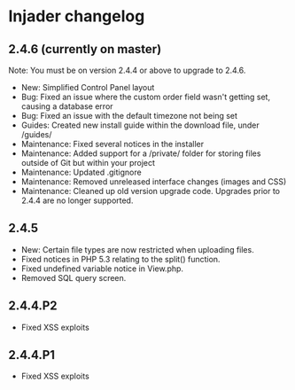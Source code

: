 # Injader changelog

## 2.4.6 (currently on master)

Note: You must be on version 2.4.4 or above to upgrade to 2.4.6.

* New: Simplified Control Panel layout
* Bug: Fixed an issue where the custom order field wasn't getting set, causing a database error
* Bug: Fixed an issue with the default timezone not being set
* Guides: Created new install guide within the download file, under /guides/
* Maintenance: Fixed several notices in the installer
* Maintenance: Added support for a /private/ folder for storing files outside of Git but within your project
* Maintenance: Updated .gitignore
* Maintenance: Removed unreleased interface changes (images and CSS)
* Maintenance: Cleaned up old version upgrade code. Upgrades prior to 2.4.4 are no longer supported.

## 2.4.5

* New: Certain file types are now restricted when uploading files.
* Fixed notices in PHP 5.3 relating to the split() function.
* Fixed undefined variable notice in View.php.
* Removed SQL query screen.

## 2.4.4.P2

* Fixed XSS exploits

## 2.4.4.P1

* Fixed XSS exploits
